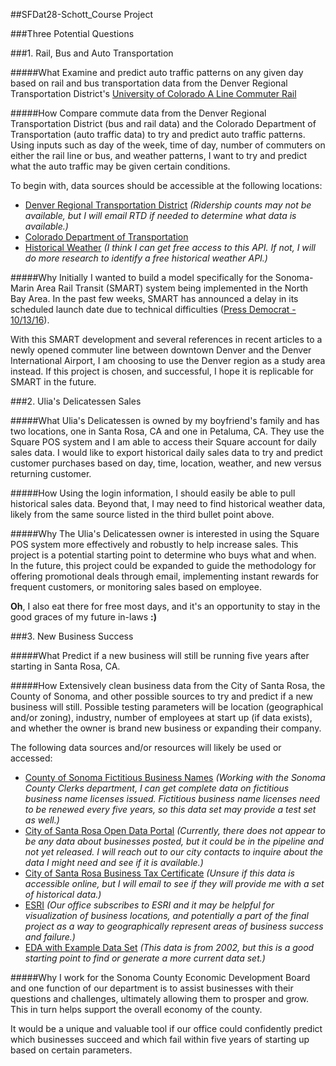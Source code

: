 ##SFDat28-Schott_Course Project

###Three Potential Questions

###1. Rail, Bus and Auto Transportation

#####What
Examine and predict auto traffic patterns on any given day based on rail and bus transportation data from the Denver Regional Transportation District's [University of Colorado A Line Commuter Rail](http://www.rtd-denver.com/a-line.shtml)

#####How
Compare commute data from the Denver Regional Transportation District (bus and rail data) and the Colorado Department of Transportation (auto traffic data) to try and predict auto traffic patterns. Using inputs such as day of the week, time of day, number of commuters on either the rail line or bus, and weather patterns, I want to try and predict what the auto traffic may be given certain conditions.

To begin with, data sources should be accessible at the following locations:

  * [Denver Regional Transportation District](http://www.rtd-denver.com/Developer.shtml) *(Ridership counts may not be available, but I will email RTD if needed to determine what data is available.)*
  * [Colorado Department of Transportation](http://dtdapps.coloradodot.info/otis)
  * [Historical Weather](http://apidev.accuweather.com/developers/) *(I think I can get free access to this API. If not, I will do more research to identify a free historical weather API.)*

#####Why
Initially I wanted to build a model specifically for the Sonoma-Marin Area Rail Transit (SMART) system being implemented in the North Bay Area. In the past few weeks, SMART has announced a delay in its scheduled launch date due to technical difficulties ([Press Democrat - 10/13/16](http://www.pressdemocrat.com/news/6189496-181/sonoma-marin-area-rail-transit-struggling)).

With this SMART development and several references in recent articles to a newly opened commuter line between downtown Denver and the Denver International Airport, I am choosing to use the Denver region as a study area instead. If this project is chosen, and successful, I hope it is replicable for SMART in the future.


###2. Ulia's Delicatessen Sales

#####What
Ulia's Delicatessen is owned by my boyfriend's family and has two locations, one in Santa Rosa, CA and one in Petaluma, CA. They use the Square POS system and I am able to access their Square account for daily sales data. I would like to export historical daily sales data to try and predict customer purchases based on day, time, location, weather, and new versus returning customer. 

#####How 
Using the login information, I should easily be able to pull historical sales data. Beyond that, I may need to find historical weather data, likely from the same source listed in the third bullet point above.


#####Why
The Ulia's Delicatessen owner is interested in using the Square POS system more effectively and robustly to help increase sales. This project is a potential starting point to determine who buys what and when. In the future, this project could be expanded to guide the methodology for offering promotional deals through email, implementing instant rewards for frequent customers, or monitoring sales based on employee. 

**Oh**, I also eat there for free most days, and it's an opportunity to stay in the good graces of my future in-laws **:)**


###3. New Business Success

#####What
Predict if a new business will still be running five years after starting in Santa Rosa, CA.

#####How
Extensively clean business data from the City of Santa Rosa, the County of Sonoma, and other possible sources to try and predict if a new business will still. Possible testing parameters will be location (geographical and/or zoning), industry, number of employees at start up (if data exists), and whether the owner is brand new business or expanding their company.

The following data sources and/or resources will likely be used or accessed:

  * [County of Sonoma Fictitious Business Names](https://crarecords.sonomacounty.ca.gov/recorder/eagleweb/customSearch.jsp?pageId=OR) *(Working with the Sonoma County Clerks department, I can get complete data on fictitious business name licenses issued. Fictitious business name licenses need to be renewed every five years, so this data set may provide a test set as well.)*
  * [City of Santa Rosa Open Data Portal](https://data.srcity.org/) *(Currently, there does not appear to be any data about businesses posted, but it could be in the pipeline and not yet released. I will reach out to our city contacts to inquire about the data I might need and see if it is available.)*
  * [City of Santa Rosa Business Tax Certificate](http://srcity.org/departments/finance/revenue/businesstax/Pages/default.aspx) *(Unsure if this data is accessible online, but I will email to see if they will provide me with a set of historical data.)*
  * [ESRI]() *(Our office subscribes to ESRI and it may be helpful for visualization of business locations, and potentially a part of the final project as a way to geographically represent areas of business success and failure.)*
  * [EDA with Example Data Set](http://www.city-data.com/business/econ-Santa-Rosa-California.html) *(This data is from 2002, but this is a good starting point to find or generate a more current data set.)* 

#####Why
I work for the Sonoma County Economic Development Board and one function of our department is to assist businesses with their questions and challenges, ultimately allowing them to prosper and grow. This in turn helps support the overall economy of the county.

It would be a unique and valuable tool if our office could confidently predict which businesses succeed and which fail within five years of starting up based on certain parameters.